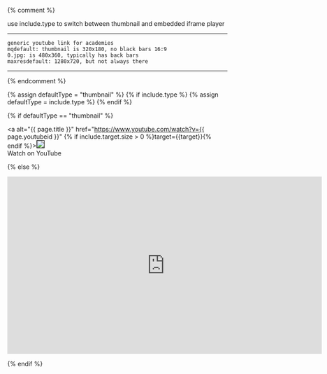 {% comment %}

use include.type to switch between thumbnail and embedded iframe player

----------------------------------------------------
    generic youtube link for academies
    mqdefault: thumbnail is 320x180, no black bars 16:9
    0.jpg: is 480x360, typically has back bars
    maxresdefault: 1280x720, but not always there
----------------------------------------------------

{% endcomment %}

{% assign defaultType = "thumbnail" %}
{% if include.type %}
    {% assign defaultType = include.type %}
{% endif %}

{% if defaultType == "thumbnail" %}

<a alt="{{ page.title }}" href="https://www.youtube.com/watch?v={{ page.youtubeid }}" {% if include.target.size > 0 %}target={{target}}{% endif %}><img src="https://img.youtube.com/vi/{{ page.youtubeid }}/mqdefault.jpg" style="border: 1px solid black;"/><br/>Watch on YouTube</a>

{% else %}

<iframe width="720" height="405" src="http://www.youtube.com/embed/{{ page.youtubeid }}" frameborder="0" allowfullscreen></iframe>

{% endif %}